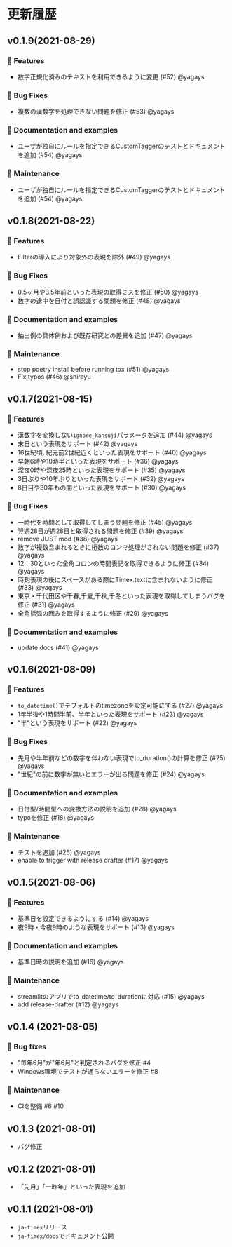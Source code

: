 # 更新履歴

## v0.1.9(2021-08-29)

### 🚀 Features

* 数字正規化済みのテキストを利用できるように変更 (#52) @yagays

### 🐛 Bug Fixes

* 複数の漢数字を処理できない問題を修正 (#53) @yagays

### 📖 Documentation and examples

* ユーザが独自にルールを指定できるCustomTaggerのテストとドキュメントを追加 (#54) @yagays

### 🚧 Maintenance

* ユーザが独自にルールを指定できるCustomTaggerのテストとドキュメントを追加 (#54) @yagays


## v0.1.8(2021-08-22)

### 🚀 Features

* Filterの導入により対象外の表現を除外 (#49) @yagays

### 🐛 Bug Fixes

* 0.5ヶ月や3.5年前といった表現の取得ミスを修正 (#50) @yagays
* 数字の途中を日付と誤認識する問題を修正 (#48) @yagays

### 📖 Documentation and examples

* 抽出例の具体例および既存研究との差異を追加 (#47) @yagays

### 🚧 Maintenance

* stop poetry install before running tox (#51) @yagays
* Fix typos (#46) @shirayu

## v0.1.7(2021-08-15)

### 🚀 Features

* 漢数字を変換しない`ignore_kansuji`パラメータを追加 (#44) @yagays
* 末日という表現をサポート (#42) @yagays
* 16世紀頃, 紀元前2世紀近くといった表現をサポート (#40) @yagays
* 早朝6時や10時半といった表現をサポート (#36) @yagays
* 深夜0時や深夜25時といった表現をサポート (#35) @yagays
* 3日ぶりや10年ぶりといった表現をサポート (#32) @yagays
* 8日目や30年もの間といった表現をサポート (#30) @yagays

### 🐛 Bug Fixes

* 一時代を時間として取得してしまう問題を修正 (#45) @yagays
* 翌週28日が週28日と取得される問題を修正 (#39) @yagays
* remove JUST mod (#38) @yagays
* 数字が複数含まれるときに桁数のコンマ処理がされない問題を修正 (#37) @yagays
* 12：30といった全角コロンの時間表記を取得できるように修正 (#34) @yagays
* 時刻表現の後にスペースがある際にTimex.textに含まれないように修正 (#33) @yagays
* 東京・千代田区や千春,千夏,千秋,千冬といった表現を取得してしまうバグを修正 (#31) @yagays
* 全角括弧の囲みを取得するように修正 (#29) @yagays

### 📖 Documentation and examples

* update docs (#41) @yagays

## v0.1.6(2021-08-09)

### 🚀 Features

* `to_datetime()`でデフォルトのtimezoneを設定可能にする (#27) @yagays
* 1年半後や1時間半前、半年といった表現をサポート (#23) @yagays
* "半"という表現をサポート (#22) @yagays

### 🐛 Bug Fixes

* 先月や半年前などの数字を伴わない表現でto\_duration()の計算を修正 (#25) @yagays
* "世紀"の前に数字が無いとエラーが出る問題を修正 (#24) @yagays

### 📖 Documentation and examples

* 日付型/時間型への変換方法の説明を追加 (#28) @yagays
* typoを修正 (#18) @yagays

### 🚧 Maintenance

* テストを追加 (#26) @yagays
* enable to trigger with release drafter (#17) @yagays

## v0.1.5(2021-08-06)

### 🚀 Features

* 基準日を設定できるようにする (#14) @yagays
* 夜9時・今夜9時のような表現をサポート (#13) @yagays

### 📖 Documentation and examples

* 基準日時の説明を追加 (#16) @yagays

### 🚧 Maintenance

* streamlitのアプリでto\_datetime/to\_durationに対応 (#15) @yagays
* add release-drafter (#12) @yagays

## v0.1.4 (2021-08-05)

### 🐛 Bug fixes

* "毎年6月"が"年6月"と判定されるバグを修正 #4
* Windows環境でテストが通らないエラーを修正 #8

### 🚧 Maintenance

* CIを整備 #6 #10

## v0.1.3 (2021-08-01)

* バグ修正

## v0.1.2 (2021-08-01)

* 「先月」「一昨年」といった表現を追加

## v0.1.1 (2021-08-01)

* `ja-timex`リリース
* `ja-timex/docs`でドキュメント公開